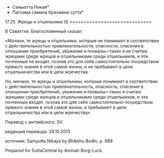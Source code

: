 * Саньютта Никая*
* Патхама самана брахмана сутта*

17\.25\. Жрецы и отшельники \(I\)
\=\=\=\=\=\=\=\=\=\=\=\=\=\=\=\=\=\=\=\=\=\=\=\=\=\=\=\=\=

В Саваттхи\. Благословенный сказал:

«Монахи, те жрецы и отшельники, которые не понимают в соответствии с действительностью привлекательности, опасности, спасения в отношении приобретений, уважения и похвалы—таких я не считаю жрецами среди жрецов и отшельниками среди отшельников, и эти почтенные не входят, познав это для себя самостоятельно посредством прямого знания в этой самой жизни, и не пребывают в цели отшельничества или в цели жречества\.

Но, монахи, те жрецы и отшельники, которые понимают в соответствии с действительностью привлекательность, опасность, спасение в отношении приобретений, уважения и похвалы—таких я считаю жрецами среди жрецов и отшельниками среди отшельников, и эти почтенные входят, познав это для себя самостоятельно посредством прямого знания в этой самой жизни, и пребывают в цели отшельничества или в цели жречества»\.

Перевод с английского: SV

редакция перевода: 29\.10\.2013

источник: Samyutta Nikaya by Bhikkhu Bodhi, p\. 689

Prepared for SuttaCentral by Aminah Borg\-Luck\.